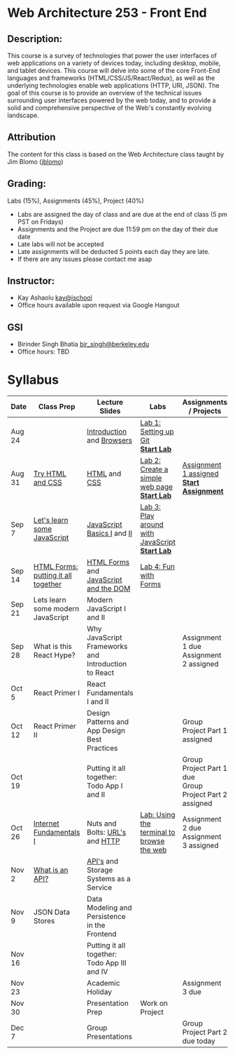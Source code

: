 # Web Architecture 253 - Front End

## Description:
This course is a survey of technologies that power the user interfaces of web applications on a variety of devices today, including desktop, mobile, and tablet devices. This course will delve into some of the core Front-End languages and frameworks  (HTML/CSS/JS/React/Redux), as well as the underlying technologies enable web applications (HTTP, URI, JSON). The goal of this course is to provide an overview of the technical issues surrounding user interfaces powered by the web today, and to provide a solid and comprehensive perspective of the Web's constantly evolving landscape.

## Attribution
The content for this class is based on the Web Architecture class taught by Jim Blomo ([jblomo](https://github.com/jblomo))

## Grading:
Labs (15%), Assignments (45%), Project (40%)
 - Labs are assigned the day of class and are due at the end of class (5 pm PST on Fridays)
 - Assignments and the Project are due 11:59 pm on the day of their due date
 - Late labs will not be accepted
 - Late assignments will be deducted 5 points each day they are late.
 - If there are any issues please contact me asap

## Instructor:
 - Kay Ashaolu <kay@ischool>
 - Office hours available upon request via Google Hangout

## GSI
 - Birinder Singh Bhatia <bir_singh@berkeley.edu>
 - Office hours: TBD

# Syllabus

|  Date |  Class Prep | Lecture Slides | Labs | Assignments / Projects |
|---|---|---|---|---|
| Aug 24 | | [Introduction](https://kayashaolu.github.io/webarch/html/l-introduction.html) and [Browsers](https://kayashaolu.github.io/webarch/html/l-what-is-a-web-browser.html) | [Lab 1: Setting up Git](https://github.com/kayashaolu/lab-setting-up-git)<br />[**Start Lab**](https://classroom.github.com/a/JyWnYJ3a)| |
| Aug 31 | [Try HTML and CSS](https://kayashaolu.github.io/webarch/html/p-try-html-css.html) | [HTML](https://kayashaolu.github.io/webarch/html/l-intro-to-html.html) and [CSS](https://kayashaolu.github.io/webarch/html/l-intro-to-css.html) | [Lab 2: Create a simple web page](https://github.com/kayashaolu/lab-create-first-website)<br /> [**Start Lab**](https://classroom.github.com/a/boQhpkyW) |  [Assignment 1 assigned](https://github.com/kayashaolu/assign-create-static-website)<br />[**Start Assignment**](https://classroom.github.com/a/9OU-SpvQ) |
| Sep 7 | [Let's learn some JavaScript](https://kayashaolu.github.io/webarch/html/p-try-javascript.html) | [JavaScript Basics I](https://kayashaolu.github.io/webarch/html/l-javascript-basics-1.html) and [II](https://kayashaolu.github.io/webarch/html/l-javascript-basics-2.html) | [Lab 3: Play around with JavaScript](https://github.com/kayashaolu/lab-play-around-with-javascript)<br />[**Start Lab**](https://classroom.github.com/a/zlwGQJyg)| |
| Sep 14 | [HTML Forms: putting it all together](https://kayashaolu.github.io/webarch/html/Class%20Prep%204%20-%20HTML%20Forms:%20putting%20it%20all%20together.html) | [HTML Forms](https://kayashaolu.github.io/webarch/html/Lecture%207%20-%20HTML%20Forms.html) and [JavaScript and the DOM](https://kayashaolu.github.io/webarch/html/Lecture%208%20-%20JavaScript%20and%20the%20DOM.html) | [Lab 4: Fun with Forms](https://github.com/kayashaolu/webarch-lab-4)<br />| |
| Sep 21 | Lets learn some modern JavaScript | Modern JavaScript I and II | | |
| Sep 28 | What is this React Hype?  | Why JavaScript Frameworks and Introduction to React  |  |Assignment 1 due<br /> Assignment 2 assigned<br /> |
| Oct 5 | React Primer I | React Fundamentals I and II | <br /> | |
| Oct 12 | React Primer II  | Design Patterns and App Design Best Practices |  |  Group Project Part 1 assigned<br /> |
| Oct 19 |  | Putting it all together: Todo App I and II  |  |  Group Project Part 1 due<br />Group Project Part 2 assigned |
| Oct 26 | [Internet Fundamentals I](https://kayashaolu.github.io/webarch/html/Class%20Prep%205%20-%20Internet%20Fundamentals%20I.html) | Nuts and Bolts: [URL's](https://kayashaolu.github.io/webarch/html/Lecture%209%20-%20Nuts%20and%20Bolts:%20URL's.html) and [HTTP](https://kayashaolu.github.io/webarch/html/Lecture%2010%20-%20Nuts%20and%20Bolts:%20HTTP.html) | [Lab: Using the terminal to browse the web](https://github.com/kayashaolu/webarch-lab-5)<br />  |Assignment 2 due<br />Assignment 3 assigned |
| Nov 2 |  [What is an API?](https://kayashaolu.github.io/webarch/html/Class%20Prep%209%20-%20What%20is%20an%20API%3F.html) | [API's](https://kayashaolu.github.io/webarch/html/Lecture%2017%20-%20API.html) and Storage Systems as a Service | | |
| Nov 9 | JSON Data Stores | Data Modeling and Persistence in the Frontend  |  | |
| Nov 16 |  |  Putting it all together: Todo App III and IV   | | |
| Nov 23 | | Academic Holiday | | Assignment 3 due |
| Nov 30 | | Presentation Prep | Work on Project | |
| Dec 7 | | Group Presentations | | Group Project Part 2 due today |
